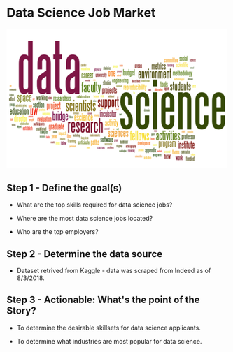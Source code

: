 # Data Science Job Market

![Data Science](Images/data_science_poster.png)

## Step 1 - Define the goal(s)

  * What are the top skills required for data science jobs?

  * Where are the most data science jobs located?    

  * Who are the top employers?


## Step 2 - Determine the data source

  * Dataset retrived from Kaggle - data was scraped from Indeed as of 8/3/2018.
  

## Step 3 - Actionable: What's the point of the Story?

  * To determine the desirable skillsets for data science applicants.

  * To determine what industries are most popular for data science.


